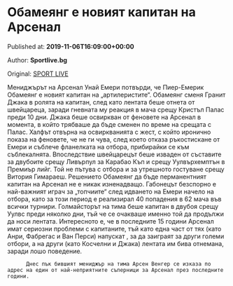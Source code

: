 
# Обамеянг е новият капитан на Арсенал

Published at: **2019-11-06T16:09:00+00:00**

Author: **Sportlive.bg**

Original: [SPORT LIVE](https://www.sportlive.bg/worldfootball/england/obameqng-e-noviqt-kapitan-na-arsenal-1403604.html)

Мениджърът на Арсенал Унай Емери потвърди, че Пиер-Емерик Обамеянг е новият капитан на „артилеристите“. Обамеянг сменя Гранит Джака в ролята на капитан, след като лентата беше отнета от швейцареца, заради гневната му реакция в мача срещу Кристъл Палас преди 10 дни.
Джака беше освиркван от феновете на Арсенал в момента, в който трябваше да бъде сменен по време на срещата с Палас. Халфът отвърна на освиркванията с жест, с който иронично показа на феновете, че не ги чува, след което отказа ръкостискане от Емери и съблече фланелката на отбора, прибирайки се към съблекалнята. Впоследствие швейцарецът беше изваден от съставите за двубоите срещу Ливърпул за Карабао Къп и срещу Уулвърхемптън в Премиър лийг. Той не пътува с отбора и за утрешното гостуване срещу Витория Гимараеш.
Решението Обамеянг да бъде перманентният капитан на Арсенал не е никак изненадващо. Габонецът безспорно е най-важният играч за „топчиите“ след идването на Емери начело на отбора, като за този период е реализирал 40 попадения в 62 мача във всички турнири. Голмайсторът на тима беше капитан в двубоя срещу Уулвс преди няколко дни, тъй че се очакваше именно той да продължи да носи лентата.
Интересното е, че в последните 15 години Арсенал имат сериозни проблеми с капитаните, тъй като една част от тях (като Анри, Фабрегас и Ван Перси) напускат , за да заиграят за други големи отбори, а на други (като Косчелни и Джака) лентата им бива отнемана, заради лошо поведение.

        
          Днес пък бившият мениджър на тима Арсен Венгер се изказа по адрес на един от най-неприятните съперници за Арсенал през последните години.
        
      
